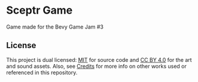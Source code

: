 # Sceptr Game

Game made for the Bevy Game Jam #3

## License

This project is dual licensed: [MIT](./LICENSE-CODE) for source code and [CC BY 4.0](./LICENSE) for the art and sound assets. Also, see [Credits](./licenses/CREDITS.md) for more info on other works used or referenced in this repository.
